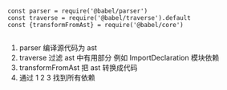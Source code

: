 
```


const parser = require('@babel/parser')
const traverse = require('@babel/traverse').default
const {transformFromAst} = require('@babel/core')


```
1. parser 编译源代码为 ast
2. traverse 过滤 ast 中有用部分  例如 ImportDeclaration 模块依赖
3. transformFromAst 把 ast 转换成代码
4. 通过 1 2 3 找到所有依赖